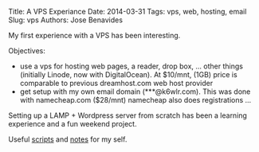Title: A VPS Experiance 
Date: 2014-03-31 
Tags: vps, web, hosting, email
Slug: vps
Authors: Jose Benavides

My first experience with a VPS has been interesting.

Objectives:  
- use a vps for hosting web pages, a reader, drop box, ... other things (initially Linode, now with DigitalOcean). At $10/mnt, (1GB) price is comparable to previous dreamhost.com web host provider  
- get setup with my own email domain (***@k6wlr.com). This was done with namecheap.com ($28/mnt)
namecheap also does registrations ...  

Setting up a LAMP + Wordpress server from scratch has been a learning experience and a fun weekend project.  

Useful [scripts]({static}/static/StackScript.txt) and [notes]({static}/static/wordpress.txt) for my self.

